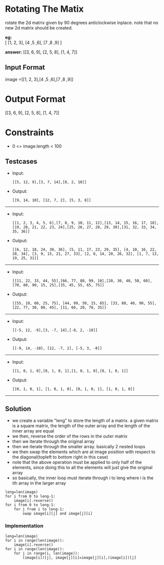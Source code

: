 # Rotating The Matix

rotate the 2d matrix given by 90 degrees anticlockwise inplace. note that no new 2d matrix should be created.

**eg:**          
[
[1, 2, 3],
[4 ,5 ,6],
[7 ,8 ,9]
]

**answer:** [[3, 6, 9], [2, 5, 8], [1, 4, 7]]

## Input Format

image =[[1, 2, 3],[4 ,5 ,6],[7 ,8 ,9]]

# Output Format

[[3, 6, 9], [2, 5, 8], [1, 4, 7]]

# Constraints

- 0 <= image.length < 100


## Testcases

- Input:
   
   ```
   [[5, 12, 9],[3, 7, 14],[8, 2, 10]]
   ```
   
- Output:
   
   ```
   [[9, 14, 10], [12, 7, 2], [5, 3, 8]]
   ```
---
  
- Input:
   
   ```
   [[1, 2, 3, 4, 5, 6],[7, 8, 9, 10, 11, 12],[13, 14, 15, 16, 17, 18],[19, 20, 21, 22, 23, 24],[25, 26, 27, 28, 29, 30],[31, 32, 33, 34, 35, 36]]
   ```
   
- Output:

   ``` 
   [[6, 12, 18, 24, 30, 36], [5, 11, 17, 23, 29, 35], [4, 10, 16, 22, 28, 34], [3, 9, 15, 21, 27, 33], [2, 8, 14, 20, 26, 32], [1, 7, 13, 19, 25, 31]]
   ```
---

- Input:
   
    ```
   [[11, 22, 33, 44, 55],[66, 77, 88, 99, 10],[20, 30, 40, 50, 60],[70, 80, 90, 15, 25],[35, 45, 55, 65, 75]]
    ```
   
- Output:

   ``` 
   [[55, 10, 60, 25, 75], [44, 99, 50, 15, 65], [33, 88, 40, 90, 55], [22, 77, 30, 80, 45], [11, 66, 20, 70, 35]]
   ``` 
---

- Input:

   ```
   [[-5, 12, -9],[3, -7, 14],[-8, 2, -10]]
    ```
   
- Output:

   ```
   [[-9, 14, -10], [12, -7, 2], [-5, 3, -8]]
   ```
---

- Input:

   ```
   [[1, 0, 1, 0],[0, 1, 0, 1],[1, 0, 1, 0],[0, 1, 0, 1]]
   ```
   
- Output:

   ```
   [[0, 1, 0, 1], [1, 0, 1, 0], [0, 1, 0, 1], [1, 0, 1, 0]]
   ```
---
   


## Solution

- we create a variable "leng" to store the length of a matrix. a given matrix is a square matrix, the length of the outer array and the length of the inner array are equal
- we then, reverse the order of the rows in the outer matrix 
- then we iterate through the original array
- then we iterate through the smaller array. basically 2 nested loops
- we then swap the elements which are at image position with respect to the diagonal(topleft to bottom right in this case)
- note that the above operation must be applied to only half of the elements, since doing this to all the elements will just give the original array
- so basically, the inner loop must iterate through i to leng where i is the ith array in the larger array

```
leng=len(image)
for i from 0 to leng-1:
    image[i].reverse()
for i from 0 to leng-1:
    for j from i to leng-1:
        swap image[i][j] and image[j][i]
 ```

### Implementation

```
leng=len(image)
for i in range(len(image)):
    image[i].reverse()
for i in range(len(image)):
    for j in range(i, len(image)):
        (image[i])[j], image[j][i]=image[j][i],(image[i])[j]
```
